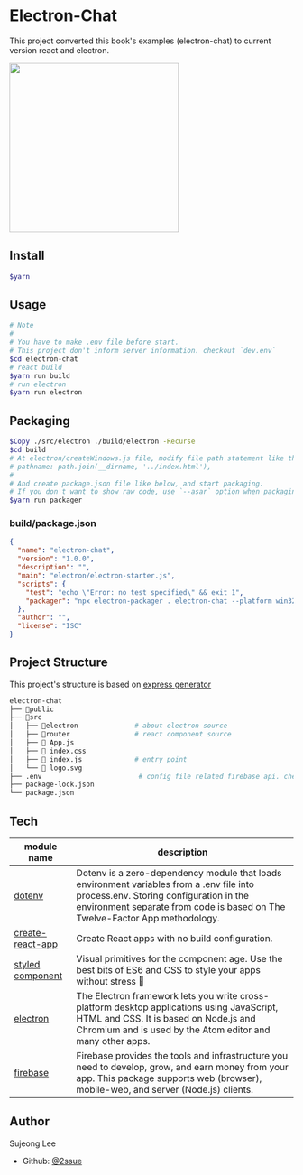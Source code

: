 # Electron-Chat

This project converted this book's examples (electron-chat) to current version react and electron.

<img src='http://image.yes24.com/momo/TopCate1389/MidCate008/138872871.jpg' width='300px'/>

## Install

```bash
$yarn 
```

## Usage

```bash
# Note
#
# You have to make .env file before start.
# This project don't inform server information. checkout `dev.env`
$cd electron-chat
# react build
$yarn run build
# run electron
$yarn run electron
```

## Packaging

```bash
$Copy ./src/electron ./build/electron -Recurse
$cd build
# At electron/createWindows.js file, modify file path statement like this.
# pathname: path.join(__dirname, '../index.html'),
# 
# And create package.json file like below, and start packaging.
# If you don't want to show raw code, use `--asar` option when packaging.
$yarn run packager
```

### build/package.json

```json
{
  "name": "electron-chat",
  "version": "1.0.0",
  "description": "",
  "main": "electron/electron-starter.js",
  "scripts": {
    "test": "echo \"Error: no test specified\" && exit 1",
    "packager": "npx electron-packager . electron-chat --platform win32 --arch x64 --out release/"
  },
  "author": "",
  "license": "ISC"
}
```

## Project Structure

This project's structure is based on [express generator](https://expressjs.com/ko/starter/generator.html)

```bash
electron-chat
├── 📁public
├── 📂src
│   ├── 📁electron              # about electron source
│   ├── 📁router                # react component source
│   ├── 📄 App.js
│   ├── 📄 index.css
│   ├── 📄 index.js             # entry point
│   └── 📄 logo.svg
├── .env                        # config file related firebase api. check dev.env
├── package-lock.json
└── package.json
```

## Tech

| module name                                                         | description                                                                                                                                                                                                       |
| ------------------------------------------------------------------- | ----------------------------------------------------------------------------------------------------------------------------------------------------------------------------------------------------------------- |
| [dotenv](https://www.npmjs.com/package/dotenv)                      | Dotenv is a zero-dependency module that loads environment variables from a .env file into process.env. Storing configuration in the environment separate from code is based on The Twelve-Factor App methodology. |
| [create-react-app](https://www.npmjs.com/package/create-react-app)  | Create React apps with no build configuration.                                                                                                                                                                    |
| [styled component](https://www.npmjs.com/package/styled-components) | Visual primitives for the component age. Use the best bits of ES6 and CSS to style your apps without stress 💅                                                                                                    |
| [electron](https://www.npmjs.com/package/electron)                  | The Electron framework lets you write cross-platform desktop applications using JavaScript, HTML and CSS. It is based on Node.js and Chromium and is used by the Atom editor and many other apps.                 |
| [firebase](https://www.npmjs.com/package/firebase)                  | Firebase provides the tools and infrastructure you need to develop, grow, and earn money from your app. This package supports web (browser), mobile-web, and server (Node.js) clients.                            |

## Author

Sujeong Lee

- Github: [@2ssue](https://github.com/2ssue)

